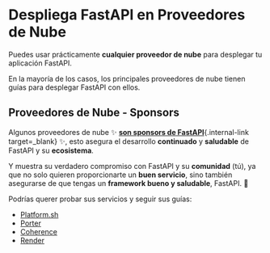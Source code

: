 # Despliega FastAPI en Proveedores de Nube

Puedes usar prácticamente **cualquier proveedor de nube** para desplegar tu aplicación FastAPI.

En la mayoría de los casos, los principales proveedores de nube tienen guías para desplegar FastAPI con ellos.

## Proveedores de Nube - Sponsors

Algunos proveedores de nube ✨ [**son sponsors de FastAPI**](../help-fastapi.md#sponsor-the-author){.internal-link target=_blank} ✨, esto asegura el desarrollo **continuado** y **saludable** de FastAPI y su **ecosistema**.

Y muestra su verdadero compromiso con FastAPI y su **comunidad** (tú), ya que no solo quieren proporcionarte un **buen servicio**, sino también asegurarse de que tengas un **framework bueno y saludable**, FastAPI. 🙇

Podrías querer probar sus servicios y seguir sus guías:

* <a href="https://docs.platform.sh/languages/python.html?utm_source=fastapi-signup&utm_medium=banner&utm_campaign=FastAPI-signup-June-2023" class="external-link" target="_blank">Platform.sh</a>
* <a href="https://docs.porter.run/language-specific-guides/fastapi" class="external-link" target="_blank">Porter</a>
* <a href="https://www.withcoherence.com/?utm_medium=advertising&utm_source=fastapi&utm_campaign=website" class="external-link" target="_blank">Coherence</a>
* <a href="https://docs.render.com/deploy-fastapi?utm_source=deploydoc&utm_medium=referral&utm_campaign=fastapi" class="external-link" target="_blank">Render</a>
